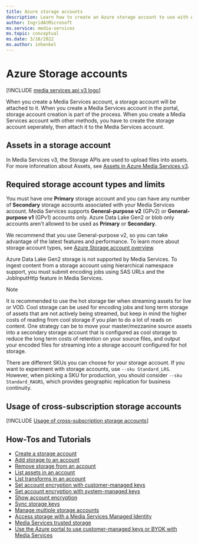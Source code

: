 ```yaml
---
title: Azure storage accounts
description: Learn how to create an Azure storage account to use with Azure Media Services.
author: IngridAtMicrosoft
ms.service: media-services
ms.topic: conceptual
ms.date: 3/16/2022
ms.author: inhenkel
---
```


# Azure Storage accounts

[!INCLUDE [media services api v3 logo](./includes/v3-hr.md)]

When you create a Media Services account, a storage account will be attached to it.  When you create a Media Services account in the portal, storage account creation is part of the process.  When you create a Media Services account with other methods, you have to create the storage account seperately, then attach it to the Media Services account.

## Assets in a storage account

In Media Services v3, the Storage APIs are used to upload files into assets. For more information about Assets, see [Assets in Azure Media Services v3](assets-concept.md).

## Required storage account types and limits

You must have one **Primary** storage account and you can have any number of **Secondary** storage accounts associated with your Media Services account. Media Services supports **General-purpose v2** (GPv2) or **General-purpose v1** (GPv1) accounts only. Azure Data Lake Gen2 or blob only accounts aren't allowed to be used as **Primary** or **Secondary**.

We recommend that you use General-purpose v2, so you can take advantage of the latest features and performance. To learn more about storage account types, see [Azure Storage account overview](/azure/storage/common/storage-account-overview).

Azure Data Lake Gen2 storage is not supported by Media Services. To ingest content from a storage account using hierarchical namespace support, you must submit encoding jobs using SAS URLs and the JobInputHttp feature in Media Services.

> [!NOTE]
> It is recommended to use the hot storage tier when streaming assets for live or VOD. Cool storage can be used for encoding jobs and long term storage of assets that are not actively being streamed, but keep in mind the higher costs of reading from cool storage if you plan to do a lot of reads on content. One strategy can be to move your master/mezzanine source assets into a secondary storage account that is configured as cool storage to reduce the long term costs of retention on your source files, and output your encoded files for streaming into a storage account configured for hot storage.

There are different SKUs you can choose for your storage account. If you want to experiment with storage accounts, use `--sku Standard_LRS`. However, when picking a SKU for production, you should consider `--sku Standard_RAGRS`, which provides geographic replication for business continuity.

## Usage of cross-subscription storage accounts

[!INCLUDE [Usage of cross-subscription storage accounts](./includes/note-account-storage-same-subscription.md)]

## How-Tos and Tutorials

- [Create a storage account](storage-create-how-to.md?amspage=storage-account-concept)
- [Add storage to an account](account-add-account-storage-how-to.md?amspage=storage-account-concept)
- [Remove storage from an account](account-remove-account-storage-how-to.md?amspage=storage-account-concept)
- [List assets in an account](account-list-assets-how-to.md?amspage=storage-account-concept)
- [List transforms in an account](account-list-transforms-how-to.md?amspage=storage-account-concept)
- [Set account encryption with customer-managed keys](account-set-account-encryption-customer-managed-key-how-to.md?amspage=storage-account-concept)
- [Set account encryption with system-managed keys](account-set-account-encryption-system-managed-key-how-to.md?amspage=storage-account-concept)
- [Show account encryption](account-show-encryption-how-to.md?amspage=storage-account-concept)
- [Sync storage keys](storage-sync-storage-keys-how-to.md?amspage=storage-account-concept)
- [Manage multiple storage accounts](storage-managing-multiple-storage-accounts-how-to.md?amspage=storage-account-concept)
- [Access storage with a Media Services Managed Identity](security-access-storage-managed-identity-cli-tutorial.md?amspage=storage-account-concept)
- [Media Services trusted storage](security-trusted-storage-rest-tutorial.md?amspage=storage-account-concept)
- [Use the Azure portal to use customer-managed keys or BYOK with Media Services](security-customer-managed-keys-portal-tutorial.md?amspage=storage-account-concept)
